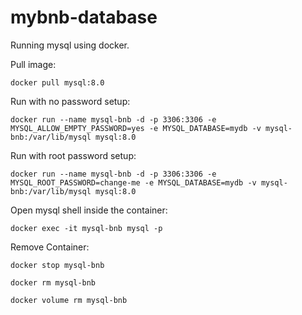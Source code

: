 # mybnb-database

Running mysql using docker.

Pull image:
```
docker pull mysql:8.0
```

Run with no password setup:
```
docker run --name mysql-bnb -d -p 3306:3306 -e MYSQL_ALLOW_EMPTY_PASSWORD=yes -e MYSQL_DATABASE=mydb -v mysql-bnb:/var/lib/mysql mysql:8.0
```

Run with root password setup:
```
docker run --name mysql-bnb -d -p 3306:3306 -e MYSQL_ROOT_PASSWORD=change-me -e MYSQL_DATABASE=mydb -v mysql-bnb:/var/lib/mysql mysql:8.0
```

Open mysql shell inside the container:
```
docker exec -it mysql-bnb mysql -p
```

Remove Container:
```
docker stop mysql-bnb
```
```
docker rm mysql-bnb
```
```
docker volume rm mysql-bnb
```
